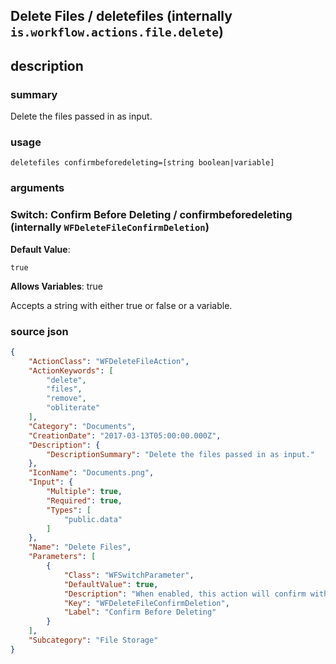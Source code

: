 
## Delete Files / deletefiles (internally `is.workflow.actions.file.delete`)



## description
### summary
Delete the files passed in as input.


### usage
`deletefiles confirmbeforedeleting=[string boolean|variable]`

### arguments
### Switch: Confirm Before Deleting / confirmbeforedeleting (internally `WFDeleteFileConfirmDeletion`)
**Default Value**:
```
true
```
**Allows Variables**: true



Accepts a string with either true or false
or a variable.

### source json

```json
{
	"ActionClass": "WFDeleteFileAction",
	"ActionKeywords": [
		"delete",
		"files",
		"remove",
		"obliterate"
	],
	"Category": "Documents",
	"CreationDate": "2017-03-13T05:00:00.000Z",
	"Description": {
		"DescriptionSummary": "Delete the files passed in as input."
	},
	"IconName": "Documents.png",
	"Input": {
		"Multiple": true,
		"Required": true,
		"Types": [
			"public.data"
		]
	},
	"Name": "Delete Files",
	"Parameters": [
		{
			"Class": "WFSwitchParameter",
			"DefaultValue": true,
			"Description": "When enabled, this action will confirm with you before deleting the file.",
			"Key": "WFDeleteFileConfirmDeletion",
			"Label": "Confirm Before Deleting"
		}
	],
	"Subcategory": "File Storage"
}
```

